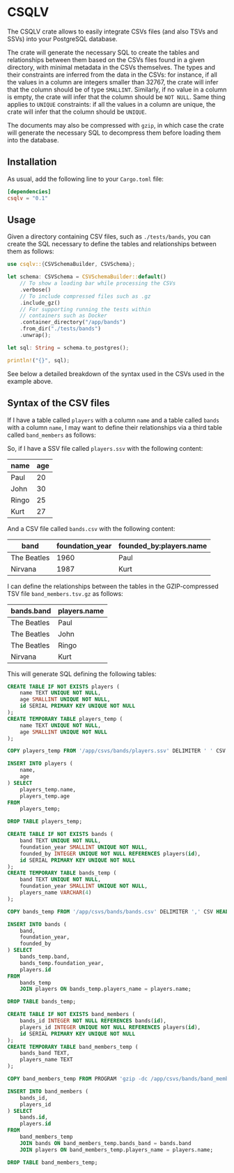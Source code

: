 # CSQLV

The CSQLV crate allows to easily integrate CSVs files (and also TSVs and SSVs) into your PostgreSQL database.

The crate will generate the necessary SQL to create the tables and relationships between them based on the CSVs files found in a given directory, with minimal metadata in the CSVs themselves. The types and their constraints are inferred from the data in the CSVs: for instance, if all the values in a column are integers smaller than 32767, the crate will infer that the column should be of type `SMALLINT`. Similarly, if no value in a column is empty, the crate will infer that the column should be `NOT NULL`. Same thing applies to `UNIQUE` constraints: if all the values in a column are unique, the crate will infer that the column should be `UNIQUE`.

The documents may also be compressed with `gzip`, in which case the crate will generate the necessary SQL to decompress them before loading them into the database.

## Installation

As usual, add the following line to your `Cargo.toml` file:

```toml
[dependencies]
csqlv = "0.1"
```

## Usage

Given a directory containing CSV files, such as `./tests/bands`, you can create the SQL necessary to define the tables and relationships between them as follows:

```rust
use csqlv::{CSVSchemaBuilder, CSVSchema};

let schema: CSVSchema = CSVSchemaBuilder::default()
    // To show a loading bar while processing the CSVs
    .verbose()
    // To include compressed files such as .gz
    .include_gz()
    // For supporting running the tests within
    // containers such as Docker
    .container_directory("/app/bands")
    .from_dir("./tests/bands")
    .unwrap();

let sql: String = schema.to_postgres();

println!("{}", sql);
```

See below a detailed breakdown of the syntax used in the CSVs used in the example above.

## Syntax of the CSV files

If I have a table called `players` with a column `name` and a table called `bands` with a column `name`, I may want to define their relationships via a third table called `band_members` as follows:

So, if I have a SSV file called `players.ssv` with the following content:

| name  | age |
|-------|-----|
| Paul  | 20  |
| John  | 30  |
| Ringo | 25  |
| Kurt  | 27  |

And a CSV file called `bands.csv` with the following content:

| band        | foundation_year | founded_by:players.name |
|-------------|-----------------|-------------------------|
| The Beatles | 1960            | Paul                    |
| Nirvana     | 1987            | Kurt                    |

I can define the relationships between the tables in the GZIP-compressed TSV file `band_members.tsv.gz` as follows:

| bands.band  | players.name |
|-------------|--------------|
| The Beatles | Paul         |
| The Beatles | John         |
| The Beatles | Ringo        |
| Nirvana     | Kurt         |

This will generate SQL defining the following tables:

```sql
CREATE TABLE IF NOT EXISTS players (
    name TEXT UNIQUE NOT NULL,
    age SMALLINT UNIQUE NOT NULL,
    id SERIAL PRIMARY KEY UNIQUE NOT NULL
);
CREATE TEMPORARY TABLE players_temp (
    name TEXT UNIQUE NOT NULL,
    age SMALLINT UNIQUE NOT NULL
);

COPY players_temp FROM '/app/csvs/bands/players.ssv' DELIMITER ' ' CSV HEADER;

INSERT INTO players (
    name,
    age
) SELECT
    players_temp.name,
    players_temp.age
FROM
    players_temp;

DROP TABLE players_temp;

CREATE TABLE IF NOT EXISTS bands (
    band TEXT UNIQUE NOT NULL,
    foundation_year SMALLINT UNIQUE NOT NULL,
    founded_by INTEGER UNIQUE NOT NULL REFERENCES players(id),
    id SERIAL PRIMARY KEY UNIQUE NOT NULL
);
CREATE TEMPORARY TABLE bands_temp (
    band TEXT UNIQUE NOT NULL,
    foundation_year SMALLINT UNIQUE NOT NULL,
    players_name VARCHAR(4)
);

COPY bands_temp FROM '/app/csvs/bands/bands.csv' DELIMITER ',' CSV HEADER;

INSERT INTO bands (
    band,
    foundation_year,
    founded_by
) SELECT
    bands_temp.band,
    bands_temp.foundation_year,
    players.id
FROM
    bands_temp
    JOIN players ON bands_temp.players_name = players.name;

DROP TABLE bands_temp;

CREATE TABLE IF NOT EXISTS band_members (
    bands_id INTEGER NOT NULL REFERENCES bands(id),
    players_id INTEGER UNIQUE NOT NULL REFERENCES players(id),
    id SERIAL PRIMARY KEY UNIQUE NOT NULL
);
CREATE TEMPORARY TABLE band_members_temp (
    bands_band TEXT,
    players_name TEXT
);

COPY band_members_temp FROM PROGRAM 'gzip -dc /app/csvs/bands/band_members.tsv.gz' DELIMITER '  ' CSV HEADER;

INSERT INTO band_members (
    bands_id,
    players_id
) SELECT
    bands.id,
    players.id
FROM
    band_members_temp
    JOIN bands ON band_members_temp.bands_band = bands.band
    JOIN players ON band_members_temp.players_name = players.name;

DROP TABLE band_members_temp;
```


